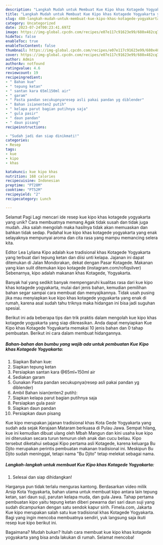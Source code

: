 ```yaml
---
description: "Langkah Mudah untuk Membuat Kue Kipo khas Kotagede Yogyakarta yang Lezat Sekali"
title: "Langkah Mudah untuk Membuat Kue Kipo khas Kotagede Yogyakarta yang Lezat Sekali"
slug: 480-langkah-mudah-untuk-membuat-kue-kipo-khas-kotagede-yogyakarta-yang-lezat-sekali
category: Uncategorized
date: 2023-07-24T00:23:41.697Z
image: https://img-global.cpcdn.com/recipes/e07e117c91623e99/680x482cq70/kue-kipo-khas-kotagede-yogyakarta-foto-resep-utama.jpg
hideToc: false
enableToc: true
enableTocContent: false
thumbnail: https://img-global.cpcdn.com/recipes/e07e117c91623e99/680x482cq70/kue-kipo-khas-kotagede-yogyakarta-foto-resep-utama.jpg
cover: https://img-global.cpcdn.com/recipes/e07e117c91623e99/680x482cq70/kue-kipo-khas-kotagede-yogyakarta-foto-resep-utama.jpg
author: Admin
authorAv: notfound
ratingvalue: 4.6
reviewcount: 19
recipeingredient:
- " Bahan kue"
- " tepung ketan"
- " santan kara 65ml150ml air"
- " garam"
- " Pasta pandan secukupnyaresep asli pakai pandan yg diblender"
- " Bahan isianenten2 putih"
- " kelapa parut bagian putihnya saja"
- " gula pasir"
- " daun pandan"
- " daun pisang"
recipeinstructions:

- "Sudah jadi dan siap dinikmati!"
categories:
- Resep
tags:
- kue
- kipo
- khas

katakunci: kue kipo khas 
nutrition: 168 calories
recipecuisine: Indonesian
preptime: "PT28M"
cooktime: "PT52M"
recipeyield: "2"
recipecategory: Lunch

---
```



Selamat Pagi Lagi mencari ide resep kue kipo khas kotagede yogyakarta yang unik? Cara membuatnya memang Agak tidak susah dan tidak juga mudah. Jika salah mengolah maka hasilnya tidak akan memuaskan dan bahkan tidak sedap. Padahal kue kipo khas kotagede yogyakarta yang enak selayaknya mempunyai aroma dan cita rasa yang mampu memancing selera kita.


Editor Lea Lyliana Kipo adalah kue tradisional khas Kotagede Yogyakarta yang terbuat dari tepung ketan dan diisi unti kelapa. Jajanan ini dapat ditemukan di Jalan Mondorakan, dekat dengan Pasar Kotagede. Makanan yang kian sulit ditemukan kipo kotagede (instagram.com/rofiqsilver) Sebenarnya, kipo adalah makanan khas Kotagede, Yogyakarta.

Banyak hal yang sedikit banyak mempengaruhi kualitas rasa dari kue kipo khas kotagede yogyakarta, mulai dari jenis bahan, kemudian pemilihan bahan segar sampai cara membuat dan menyajikannya. Tidak usah pusing jika mau menyiapkan kue kipo khas kotagede yogyakarta yang enak di rumah, karena asal sudah tahu triknya maka hidangan ini bisa jadi suguhan spesial.


Berikut ini ada beberapa tips dan trik praktis dalam mengolah kue kipo khas kotagede yogyakarta yang siap dikreasikan. Anda dapat menyiapkan Kue Kipo khas Kotagede Yogyakarta memakai 10 jenis bahan dan 0 tahap pembuatan. Berikut ini cara dalam membuat hidangannya.

<!--inarticleads1-->

##### Bahan-bahan dan bumbu yang wajib ada untuk pembuatan Kue Kipo khas Kotagede Yogyakarta:

1. Siapkan  Bahan kue:
1. Siapkan  tepung ketan
1. Persiapkan  santan kara @65ml+150ml air
1. Sediakan  garam
1. Gunakan  Pasta pandan secukupnya(resep asli pakai pandan yg diblender)
1. Ambil  Bahan isian(enten2 putih):
1. Siapkan  kelapa parut bagian putihnya saja
1. Persiapkan  gula pasir
1. Siapkan  daun pandan
1. Persiapkan  daun pisang


Kue kipo merupakan jajanan tradisional khas Kota Gede Yogyakarta yang sudah ada sejak Kerajaan Mataram berkuasa di Pulau Jawa. Sempat hilang, kue ini kemudian dibuat ulang oleh Mbah Mangun dan kini usaha kue kipo ini diteruskan secara turun temurun oleh anak dan cucu beliau. Kipo tersebut diketahui sebagai Kipo pertama asli Kotagede, karena keluarga Bu Djito merupakan perintis pembuatan makanan tradisional ini. Meskipun Bu Djito sudah meninggal, tetapi nama &#34;Bu Djito&#34; tetap melekat sebagai nama. 

<!--inarticleads2-->

##### Langkah-langkah untuk membuat Kue Kipo khas Kotagede Yogyakarta:


1. Selesai dan siap dihidangkan!

Harganya pun tidak terlalu menguras kantong. Berdasarkan video milik Arsip Kota Yogyakarta, bahan utama untuk membuat kipo antara lain tepung ketan, sari daun suji, parutan kelapa muda, dan gula Jawa. Tahap pertama pembuatan kipo yaitu tepung ketan diberi pewarna dari sari daun suji yang sudah dicampurkan dengan satu sendok kapur sirih. Fimela.com, Jakarta Kue kipo merupakan salah satu kue tradisional khas Kotagede Yogyakarta. Bagi yang ingin mencoba membuatnya sendiri, yuk langsung saja ikuti resep kue kipo berikut ini. 

Bagaimana? Mudah bukan? Itulah cara membuat kue kipo khas kotagede yogyakarta yang bisa anda lakukan di rumah. Selamat mencoba!
